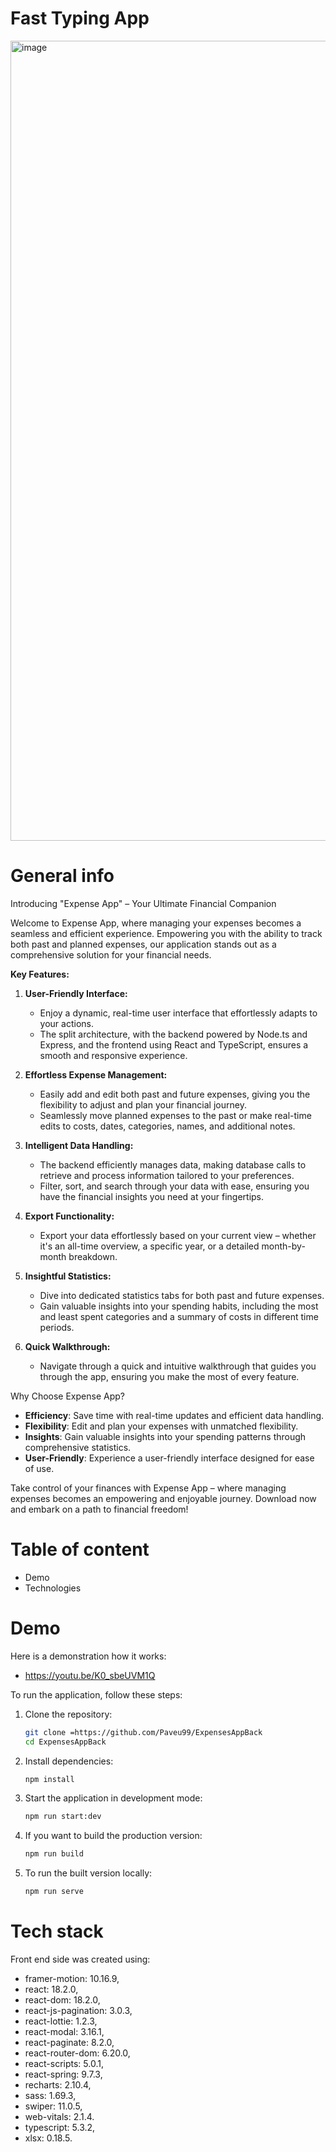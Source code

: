 # Fast Typing App
<img width="1280" alt="image" src="https://github.com/Paveu99/ExpensesAppBack/assets/100468919/007d1a2b-b819-4a28-b4a0-1c02c9d09b1d">

# General info
Introducing "Expense App" – Your Ultimate Financial Companion

Welcome to Expense App, where managing your expenses becomes a seamless and efficient experience. Empowering you with the ability to track both past and planned expenses, our application stands out as a comprehensive solution for your financial needs.

**Key Features:**

1. **User-Friendly Interface:**
   - Enjoy a dynamic, real-time user interface that effortlessly adapts to your actions.
   - The split architecture, with the backend powered by Node.ts and Express, and the frontend using React and TypeScript, ensures a smooth and responsive experience.

2. **Effortless Expense Management:**
   - Easily add and edit both past and future expenses, giving you the flexibility to adjust and plan your financial journey.
   - Seamlessly move planned expenses to the past or make real-time edits to costs, dates, categories, names, and additional notes.

3. **Intelligent Data Handling:**
   - The backend efficiently manages data, making database calls to retrieve and process information tailored to your preferences.
   - Filter, sort, and search through your data with ease, ensuring you have the financial insights you need at your fingertips.

4. **Export Functionality:**
   - Export your data effortlessly based on your current view – whether it's an all-time overview, a specific year, or a detailed month-by-month breakdown.

5. **Insightful Statistics:**
   - Dive into dedicated statistics tabs for both past and future expenses.
   - Gain valuable insights into your spending habits, including the most and least spent categories and a summary of costs in different time periods.

6. **Quick Walkthrough:**
   - Navigate through a quick and intuitive walkthrough that guides you through the app, ensuring you make the most of every feature.

Why Choose Expense App?

- **Efficiency**: Save time with real-time updates and efficient data handling.
- **Flexibility**: Edit and plan your expenses with unmatched flexibility.
- **Insights**: Gain valuable insights into your spending patterns through comprehensive statistics.
- **User-Friendly**: Experience a user-friendly interface designed for ease of use.

Take control of your finances with Expense App – where managing expenses becomes an empowering and enjoyable journey. Download now and embark on a path to financial freedom!

# Table of content
- Demo
- Technologies

# Demo
Here is a demonstration how it works:
- https://youtu.be/K0_sbeUVM1Q

To run the application, follow these steps:

1. Clone the repository:
    ```bash
    git clone =https://github.com/Paveu99/ExpensesAppBack
    cd ExpensesAppBack
    ```

2. Install dependencies:
    ```bash
    npm install
    ```

3. Start the application in development mode:
    ```bash
    npm run start:dev
    ```

4. If you want to build the production version:
    ```bash
    npm run build
    ```

5. To run the built version locally:
    ```bash
    npm run serve
    ```

# Tech stack
Front end side was created using:
- framer-motion: 10.16.9,
- react: 18.2.0,
- react-dom: 18.2.0,
- react-js-pagination: 3.0.3,
- react-lottie: 1.2.3,
- react-modal: 3.16.1,
- react-paginate: 8.2.0,
- react-router-dom: 6.20.0,
- react-scripts: 5.0.1,
- react-spring: 9.7.3,
- recharts: 2.10.4,
- sass: 1.69.3,
- swiper: 11.0.5,
- web-vitals: 2.1.4.
- typescript: 5.3.2,
- xlsx: 0.18.5.
